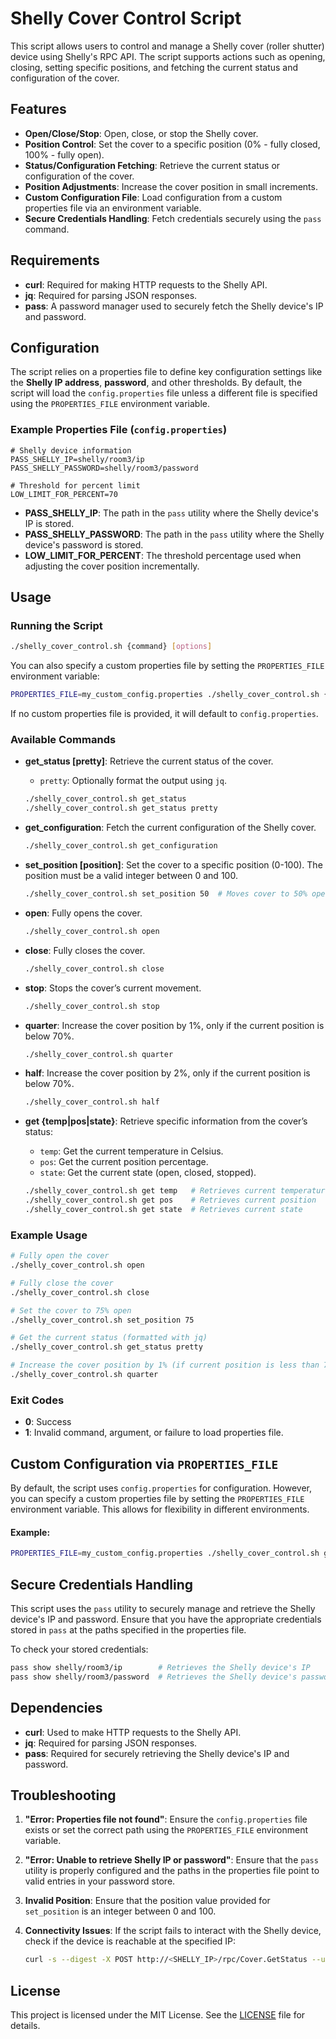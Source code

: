 # Shelly Cover Control Script

This script allows users to control and manage a Shelly cover (roller shutter) device using Shelly's RPC API. The script supports actions such as opening, closing, setting specific positions, and fetching the current status and configuration of the cover.

## Features

- **Open/Close/Stop**: Open, close, or stop the Shelly cover.
- **Position Control**: Set the cover to a specific position (0% - fully closed, 100% - fully open).
- **Status/Configuration Fetching**: Retrieve the current status or configuration of the cover.
- **Position Adjustments**: Increase the cover position in small increments.
- **Custom Configuration File**: Load configuration from a custom properties file via an environment variable.
- **Secure Credentials Handling**: Fetch credentials securely using the `pass` command.

## Requirements

- **curl**: Required for making HTTP requests to the Shelly API.
- **jq**: Required for parsing JSON responses.
- **pass**: A password manager used to securely fetch the Shelly device's IP and password.

## Configuration

The script relies on a properties file to define key configuration settings like the **Shelly IP address**, **password**, and other thresholds. By default, the script will load the `config.properties` file unless a different file is specified using the `PROPERTIES_FILE` environment variable.

### Example Properties File (`config.properties`)

```properties
# Shelly device information
PASS_SHELLY_IP=shelly/room3/ip
PASS_SHELLY_PASSWORD=shelly/room3/password

# Threshold for percent limit
LOW_LIMIT_FOR_PERCENT=70
```

- **PASS_SHELLY_IP**: The path in the `pass` utility where the Shelly device's IP is stored.
- **PASS_SHELLY_PASSWORD**: The path in the `pass` utility where the Shelly device's password is stored.
- **LOW_LIMIT_FOR_PERCENT**: The threshold percentage used when adjusting the cover position incrementally.

## Usage

### Running the Script

```bash
./shelly_cover_control.sh {command} [options]
```

You can also specify a custom properties file by setting the `PROPERTIES_FILE` environment variable:

```bash
PROPERTIES_FILE=my_custom_config.properties ./shelly_cover_control.sh {command} [options]
```

If no custom properties file is provided, it will default to `config.properties`.

### Available Commands

- **get_status [pretty]**: Retrieve the current status of the cover.
  - `pretty`: Optionally format the output using `jq`.

  ```bash
  ./shelly_cover_control.sh get_status
  ./shelly_cover_control.sh get_status pretty
  ```

- **get_configuration**: Fetch the current configuration of the Shelly cover.

  ```bash
  ./shelly_cover_control.sh get_configuration
  ```

- **set_position [position]**: Set the cover to a specific position (0-100). The position must be a valid integer between 0 and 100.

  ```bash
  ./shelly_cover_control.sh set_position 50  # Moves cover to 50% open
  ```

- **open**: Fully opens the cover.

  ```bash
  ./shelly_cover_control.sh open
  ```

- **close**: Fully closes the cover.

  ```bash
  ./shelly_cover_control.sh close
  ```

- **stop**: Stops the cover’s current movement.

  ```bash
  ./shelly_cover_control.sh stop
  ```

- **quarter**: Increase the cover position by 1%, only if the current position is below 70%.

  ```bash
  ./shelly_cover_control.sh quarter
  ```

- **half**: Increase the cover position by 2%, only if the current position is below 70%.

  ```bash
  ./shelly_cover_control.sh half
  ```

- **get {temp|pos|state}**: Retrieve specific information from the cover’s status:
  - `temp`: Get the current temperature in Celsius.
  - `pos`: Get the current position percentage.
  - `state`: Get the current state (open, closed, stopped).

  ```bash
  ./shelly_cover_control.sh get temp   # Retrieves current temperature
  ./shelly_cover_control.sh get pos    # Retrieves current position
  ./shelly_cover_control.sh get state  # Retrieves current state
  ```

### Example Usage

```bash
# Fully open the cover
./shelly_cover_control.sh open

# Fully close the cover
./shelly_cover_control.sh close

# Set the cover to 75% open
./shelly_cover_control.sh set_position 75

# Get the current status (formatted with jq)
./shelly_cover_control.sh get_status pretty

# Increase the cover position by 1% (if current position is less than 70%)
./shelly_cover_control.sh quarter
```

### Exit Codes

- **0**: Success
- **1**: Invalid command, argument, or failure to load properties file.

## Custom Configuration via `PROPERTIES_FILE`

By default, the script uses `config.properties` for configuration. However, you can specify a custom properties file by setting the `PROPERTIES_FILE` environment variable. This allows for flexibility in different environments.

#### Example:

```bash
PROPERTIES_FILE=my_custom_config.properties ./shelly_cover_control.sh get_status
```

## Secure Credentials Handling

This script uses the `pass` utility to securely manage and retrieve the Shelly device's IP and password. Ensure that you have the appropriate credentials stored in `pass` at the paths specified in the properties file.

To check your stored credentials:

```bash
pass show shelly/room3/ip        # Retrieves the Shelly device's IP
pass show shelly/room3/password  # Retrieves the Shelly device's password
```

## Dependencies

- **curl**: Used to make HTTP requests to the Shelly API.
- **jq**: Required for parsing JSON responses.
- **pass**: Required for securely retrieving the Shelly device's IP and password.

## Troubleshooting

1. **"Error: Properties file not found"**: Ensure the `config.properties` file exists or set the correct path using the `PROPERTIES_FILE` environment variable.
   
2. **"Error: Unable to retrieve Shelly IP or password"**: Ensure that the `pass` utility is properly configured and the paths in the properties file point to valid entries in your password store.

3. **Invalid Position**: Ensure that the position value provided for `set_position` is an integer between 0 and 100.

4. **Connectivity Issues**: If the script fails to interact with the Shelly device, check if the device is reachable at the specified IP:

   ```bash
   curl -s --digest -X POST http://<SHELLY_IP>/rpc/Cover.GetStatus --user admin:<SHELLY_PASS>
   ```

## License

This project is licensed under the MIT License. See the [LICENSE](LICENSE) file for details.

